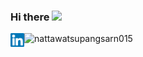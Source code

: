 ### Hi there <img src="https://media.giphy.com/media/hvRJCLFzcasrR4ia7z/giphy.gif" width="25px">

<a href="https://www.linkedin.com/in/nattawatsupangsarn/">
  <img align="left" alt="linkedin" width="22px" src="https://github.com/nattawatsupangsarn015/nattawatsupangsarn015/blob/main/src/icon/linkedin.svg" />
</a>

<img src="https://komarev.com/ghpvc/?username=nattawatsupangsarn015&label=visitors&color=orange" alt="nattawatsupangsarn015" />

<!--
**nattawatsupangsarn015/nattawatsupangsarn015** is a ✨ _special_ ✨ repository because its `README.md` (this file) appears on your GitHub profile.

Here are some ideas to get you started:

- 🔭 I’m currently working on ...
- 🌱 I’m currently learning ...
- 👯 I’m looking to collaborate on ...
- 🤔 I’m looking for help with ...
- 💬 Ask me about ...
- 📫 How to reach me: ...
- 😄 Pronouns: ...
- ⚡ Fun fact: ...
-->
